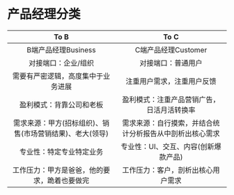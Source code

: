 # 产品经理分类



|                           To B                           |                           To C                           |
| :------------------------------------------------------: | :------------------------------------------------------: |
|                   B端产品经理Business                    |                   C端产品经理Customer                    |
|                   对接端口：企业/组织                    |                    对接端口：普通用户                    |
|            需要有严密逻辑，高度集中于业务进展            |                注重用户需求，注重用户反馈                |
|                 盈利模式：背靠公司和老板                 |        盈利模式：注重产品营销广告，日活月活转换率        |
| 需求来源：甲方(招标组织)、销售(市场营销结果)、老大(领导) | 需求来源：自行摸索，并结合统计分析报告从中剖析出核心需求 |
|                 专业性：特定专业特定业务                 |           专业性：UI、交互、内容(创新爆款产品)           |
|       工作压力：甲方是爸爸，他的要求，跪着也要做完       |            工作压力：客户，剖析出核心用户需求            |

















